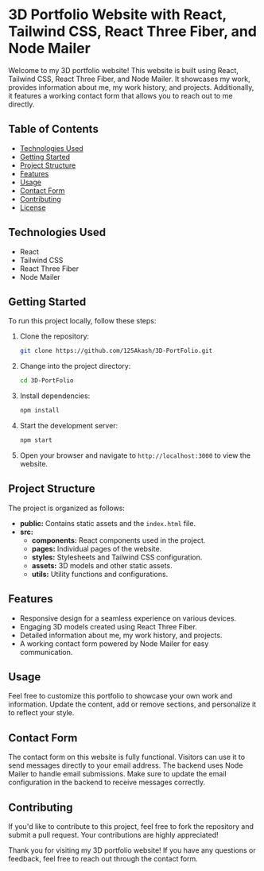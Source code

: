 # 3D Portfolio Website with React, Tailwind CSS, React Three Fiber, and Node Mailer

Welcome to my 3D portfolio website! This website is built using React, Tailwind CSS, React Three Fiber, and Node Mailer. It showcases my work, provides information about me, my work history, and projects. Additionally, it features a working contact form that allows you to reach out to me directly.

## Table of Contents
- [Technologies Used](#technologies-used)
- [Getting Started](#getting-started)
- [Project Structure](#project-structure)
- [Features](#features)
- [Usage](#usage)
- [Contact Form](#contact-form)
- [Contributing](#contributing)
- [License](#license)

## Technologies Used
- React
- Tailwind CSS
- React Three Fiber
- Node Mailer

## Getting Started
To run this project locally, follow these steps:

1. Clone the repository:
   ```bash
   git clone https://github.com/125Akash/3D-PortFolio.git
   ```

2. Change into the project directory:
   ```bash
   cd 3D-PortFolio
   ```

3. Install dependencies:
   ```bash
   npm install
   ```

4. Start the development server:
   ```bash
   npm start
   ```

5. Open your browser and navigate to `http://localhost:3000` to view the website.

## Project Structure
The project is organized as follows:

- **public:** Contains static assets and the `index.html` file.
- **src:**
  - **components:** React components used in the project.
  - **pages:** Individual pages of the website.
  - **styles:** Stylesheets and Tailwind CSS configuration.
  - **assets:** 3D models and other static assets.
  - **utils:** Utility functions and configurations.
  
## Features
- Responsive design for a seamless experience on various devices.
- Engaging 3D models created using React Three Fiber.
- Detailed information about me, my work history, and projects.
- A working contact form powered by Node Mailer for easy communication.

## Usage
Feel free to customize this portfolio to showcase your own work and information. Update the content, add or remove sections, and personalize it to reflect your style.

## Contact Form
The contact form on this website is fully functional. Visitors can use it to send messages directly to your email address. The backend uses Node Mailer to handle email submissions. Make sure to update the email configuration in the backend to receive messages correctly.

## Contributing
If you'd like to contribute to this project, feel free to fork the repository and submit a pull request. Your contributions are highly appreciated!


Thank you for visiting my 3D portfolio website! If you have any questions or feedback, feel free to reach out through the contact form.
